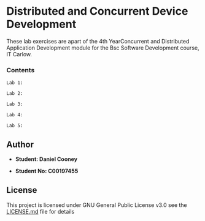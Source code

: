 # Distributed and Concurrent Device Development

These lab exercises are apart of the 4th YearConcurrent and Distributed Application Development module for the Bsc Software Development course, IT Carlow.


### Contents

```
Lab 1:
```
```
Lab 2:
```
```
Lab 3:
```
```
Lab 4:
```
```
Lab 5:
```

## Author

* **Student: Daniel Cooney**

* **Student No: C00197455**



## License

This project is licensed under GNU General Public License v3.0 see the [LICENSE.md](LICENSE.md) file for details
